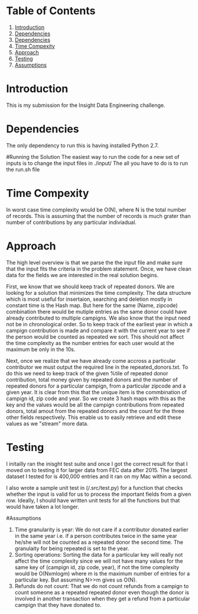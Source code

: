 # Table of Contents
1. [Introduction](README.md#introduction)
2. [Dependencies](README.md#Dependencies)
3. [Dependencies](README.md#Running-the-Solution)
4. [Time Compexity](README.md#Time-Compexity)
5. [Approach](README.md#Approach)
6. [Testing](README.md#Testing) 
7. [Assumptions](README.md#Assumptions) 

# Introduction
This is my submission for the Insight Data Engineering challenge.

# Dependencies
The only dependency to run this is having installed Python 2.7.

#Running the Solution
The easiest way to run the code for a new set of inputs is to change the input files in ./input/
The all you have to do is to run the run.sh file 

# Time Compexity
In worst case time complexity would be O(N), where N is the total number of records. This is assuming that the number of records is much grater than number of contributions by any particular indiviadual. 

# Approach
The high level overview is that we parse the the input file and make sure that the input fits the criteria in the problem statement. Once, we have clean data for the fields we are interested in the real solution begins.

First, we know that we should keep track of repeated donors. We are looking for a solution that minimizes the time complexity. The data structure which is most useful for insertaion, searching and deletion mostly in constant time is the Hash map. But here for the same (Name, zipcode) combination there would be mutiple entries as the same donor could have already contributed to multiple campigns. We also know that the input need not be in chronological order. So to keep track of the earliest year in which a campign contribution is made and compare it with the current year to see if the person would be counted as repeated we sort. This should not affect the time complexity as the number entries for each user would at the maximum be only in the 10s. 

Next, once we realize that we have already come accross a particular contributor we must output the required line in the repeated_donors.txt. To do this we need to keep track of the given %tile of repeated donor contribution, total money given by repeated donors and the number of repeated donors for a particular campign, from a particular zipcode and a given year. It is clear from this that the unique item is the commbination of campign id, zip code and year. So we create 3 hash maps with this as the key and the values would be all the campign contributions from repeated donors, total amout from the repeated donors and the count for the three other fields respectively. This enable us to easily retrieve and edit these values as we "stream" more data.

# Testing
I initailly ran the inisght test suite and once I got the correct result for that I moved on to testing it for larger data from FEC data after 2015. The largest dataset I tested for is 400,000 entries and it ran on my Mac within a second. 

I also wrote a sample unit test in (/.src/test.py) for a function that checks whether the input is valid for us to process the important fields from a given row. Ideally, I should have written unit tests for all the functions but that would have taken a lot longer.

#Assumptions
1) Time granularity is year: We do not care if a contributor donated earlier in the same year i.e. if a person contributes twice in the same year he/she will not be counted as a repeated donor the second time. The granulaity for being repeated is set to the year.
2) Sorting operations: Sorting the data for a particular key will really not affect the time complexity since we will not have many values for the same key of (campign id, zip code, year), if not the time complexity would be    O(Nxmlogm) where m is the maximum number of entries for a particular key. But assuming N>>m gives us O(N).
3) Refunds do not count: That we do not count refunds from a campign to count someone as a repeated repeated donor even though the donor is involved in another transaction when they get a refund from a particular campign that they have donated to.
